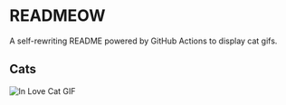 # READMEOW

A self-rewriting README powered by GitHub Actions to display cat gifs.

## Cats

![In Love Cat GIF](https://media4.giphy.com/media/MDJ9IbxxvDUQM/200.gif?cid=9acd02dahzbl4pz3g8swe1iqjgf9a9j02qu8ch8iiwya6hsn&ep=v1_gifs_search&rid=200.gif&ct=g)
